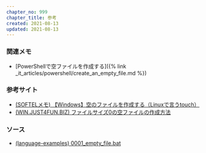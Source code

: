 ```yaml
---
chapter_no: 999
chapter_title: 参考
created: 2021-08-13
updated: 2021-08-13
---
```

### 関連メモ
- [PowerShellで空ファイルを作成する]({% link _it_articles/powershell/create_an_empty_file.md %})

### 参考サイト
- [(SOFTELメモ) 【Windows】空のファイルを作成する（Linuxで言うtouch）](https://www.softel.co.jp/blogs/tech/archives/4596)
- [(WIN.JUST4FUN.BIZ) ファイルサイズ0の空ファイルの作成方法](https://win.just4fun.biz/?%E3%82%B3%E3%83%9E%E3%83%B3%E3%83%89%E3%83%97%E3%83%AD%E3%83%B3%E3%83%97%E3%83%88/%E3%83%95%E3%82%A1%E3%82%A4%E3%83%AB%E3%82%B5%E3%82%A4%E3%82%BA0%E3%81%AE%E7%A9%BA%E3%83%95%E3%82%A1%E3%82%A4%E3%83%AB%E3%81%AE%E4%BD%9C%E6%88%90%E6%96%B9%E6%B3%95)

### ソース
- [(language-examples) 0001_empty_file.bat](https://github.com/fumokmm/language-examples/blob/main/Windows_Batch/0001_empty_file.bat)
